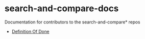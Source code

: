 # search-and-compare-docs
Documentation for contributors to the search-and-compare* repos

* [Definition Of Done](definition-of-done.md)
